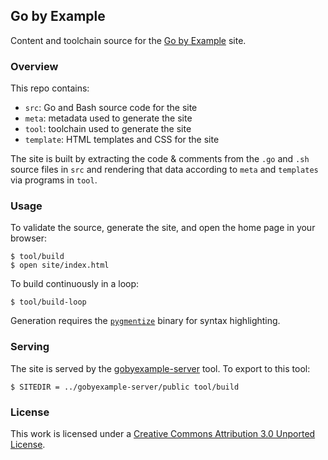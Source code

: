 ## Go by Example

Content and toolchain source for the
[Go by Example](https://gobyexample.com) site.


### Overview

This repo contains:

* `src`: Go and Bash source code for the site
* `meta`: metadata used to generate the site
* `tool`: toolchain used to generate the site
* `template`: HTML templates and CSS for the site

The site is built by extracting the code & comments from
the `.go` and `.sh` source files in `src` and rendering
that data according to `meta` and `templates` via programs
in `tool`.


### Usage

To validate the source, generate the site, and open the
home page in your browser:

```console
$ tool/build
$ open site/index.html
```

To build continuously in a loop:

```console
$ tool/build-loop
```

Generation requires the [`pygmentize`](http://pygments.org/)
binary for syntax highlighting.


### Serving

The site is served by the [gobyexample-server](https://github.com/mmcgrana/gobyexample-server)
tool. To export to this tool:

```console
$ SITEDIR = ../gobyexample-server/public tool/build
```


### License

This work is licensed under a [Creative Commons Attribution 3.0 Unported License](http://creativecommons.org/licenses/by/3.0/).
